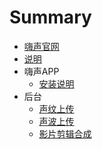 # Summary

* [嗨声官网](http://www.highsheng.com)
* [说明](README.md)
* 嗨声APP
  * [安装说明](app/install.md)
* 后台
  * [声纹上传](admin/voiceprint.md)
  * [声波上传](admin/sonic-wave.md)
  * [影片剪辑合成](admin/pr.md) 